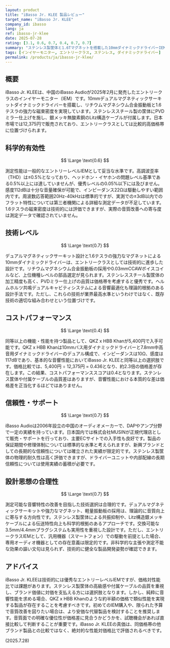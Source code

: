 ```yaml
---
layout: product
title: "iBasso Jr. KLEE 製品レビュー"
target_name: "iBasso Jr. KLEE"
company_id: ibasso
lang: ja
ref: ibasso-jr-klee
date: 2025-07-28
rating: [3.1, 0.6, 0.7, 0.4, 0.7, 0.7]
summary: "ステンレス製筐体と1.6Tマグネットを搭載した10mmダイナミックドライバーIEMですが、同等機能の安価な代替製品が存在するため、コストパフォーマンスに課題があります。"
tags: [インイヤーモニター, エントリークラス, ステンレス, ダイナミックドライバー]
permalink: /products/ja/ibasso-jr-klee/
---
```

## 概要

iBasso Jr. KLEEは、中国のiBasso Audioが2025年2月に発売したエントリークラスのインイヤーモニター（IEM）です。10mmデュアルマグネティックサーキットダイナミックドライバーを搭載し、リチウムマグネシウム合金振動板と1.6テスラの強力な磁束密度を実現しています。ステンレススチール製の筐体にPVDミラー仕上げを施し、銀メッキ無酸素銅のLitz構造ケーブルが付属します。日本市場では12,375円で販売されており、エントリークラスとしては比較的高価格帯に位置づけられます。

## 科学的有効性

$$ \Large \text{0.6} $$

測定性能は一般的なエントリーレベルIEMとして妥当な水準です。高調波歪率（THD）は≤0.5%となっており、ヘッドホン・イヤホンの問題レベル基準である0.5%以上には達していませんが、優秀レベルの0.05%以下には及びません。感度112dBは十分な音量確保が可能で、インピーダンス22Ωは駆動しやすい範囲内です。周波数応答範囲20Hz-40kHzは標準的ですが、実測での±3dB以内でのフラット特性については第三者機関による詳細な測定データが不足しています。1.6テスラの磁束密度は技術的には評価できますが、実際の音質改善への寄与度は測定データで確認されていません。

## 技術レベル

$$ \Large \text{0.7} $$

デュアルマグネティックサーキット設計と1.6テスラの強力なマグネットによる10mmダイナミックドライバーは、エントリークラスとしては技術的に進歩した設計です。リチウムマグネシウム合金振動板の採用や0.03mmCCAWボイスコイルなど、上位機種レベルの部品選定が見られます。ステンレススチール製筐体の加工精度も高く、PVDミラー仕上げの品質は価格帯を考慮すると優秀です。ヘルムホルツ共鳴デュアルキャビティシステムによる音響最適化も理論的根拠のある設計手法です。ただし、これらの技術が業界最高水準というわけではなく、既存技術の適切な組み合わせという位置づけです。

## コストパフォーマンス

$$ \Large \text{0.4} $$

同等以上の機能・性能を持つ製品として、QKZ x HBB Khanが5,400円で入手可能です。QKZ x HBB Khanは10mmバス用ダイナミックドライバーと7.8mm中高音用ダイナミックドライバーのデュアル構成で、インピーダンスは10Ω、感度は117dBであり、基本的な音響性能においてiBasso Jr. KLEEと同等以上の選択肢です。価格比較では、5,400円 ÷ 12,375円 = 0.436となり、約2.3倍の価格差が存在します。この結果、コストパフォーマンススコアは0.4となります。ステンレス筐体や付属ケーブルの品質差はありますが、音響性能における本質的な差は価格差を正当化するほどではありません。

## 信頼性・サポート

$$ \Large \text{0.7} $$

iBasso Audioは2006年設立の中国のオーディオメーカーで、DAPやアンプ分野で一定の実績を持っています。日本国内では株式会社MUSINが正規代理店として販売・サポートを行っており、主要ECサイトでの入手性も良好です。製品の保証期間や修理体制については標準的な水準と考えられますが、新興ブランドとしての長期的な信頼性については確立された実績が限定的です。ステンレス製筐体の物理的耐久性は高く評価できますが、ドライバーユニットや内部配線の長期信頼性については使用実績の蓄積が必要です。

## 設計思想の合理性

$$ \Large \text{0.7} $$

測定可能な音響特性の改善を目指した技術選択は合理的です。デュアルマグネティックサーキットや強力なマグネット、軽量振動板の採用は、理論的に音質向上に寄与する方向性です。ステンレス製筐体による共振抑制や、Litz構造銀メッキケーブルによる伝送特性向上も科学的根拠のあるアプローチです。交換可能な3.5mm/4.4mmプラグシステムも実用性を重視した設計です。ただし、エントリークラスIEMとして、汎用機器（スマートフォン）での駆動を前提とした場合、専用オーディオ機器としての存在意義は限定的です。非科学的な主張や測定不能な効果の謳い文句は見られず、技術的に健全な製品開発姿勢が確認できます。

## アドバイス

iBasso Jr. KLEEは技術的には優秀なエントリーレベルIEMですが、価格対性能比では課題があります。ステンレス製筐体の高級感や付属ケーブルの品質を重視し、ブランド価値に対価を支払える方には選択肢となります。しかし、純粋に音響性能を求める場合、QKZ x HBB Khanのような約半額の価格で類似性能を実現する製品が存在することを考慮すべきです。初めてのIEM購入や、限られた予算で音質改善を図りたい場合は、より安価な代替製品を検討することを推奨します。音質面での明確な優位性が価格差に見合うかどうかを、試聴機会があれば直接比較して判断することが重要です。iBasso Jr. KLEEの真価は、同価格帯の他ブランド製品との比較ではなく、絶対的な性能対価格比で評価されるべきです。

(2025.7.28)
